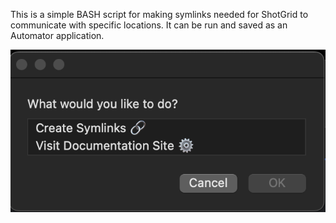 This is a simple BASH script for making symlinks needed for ShotGrid to communicate with specific locations. It can be run and saved as an Automator application.

![options](./options.png)
